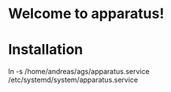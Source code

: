 # Welcome to apparatus!

# Installation

ln -s /home/andreas/ags/apparatus.service /etc/systemd/system/apparatus.service